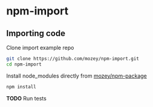 # npm-import

## Importing code

Clone import example repo
```bash
git clone https://github.com/mozey/npm-import.git
cd npm-import
```

Install node_modules directly from [mozey/npm-package](https://github.com/mozey/npm-package)
```bash
npm install
```

**TODO** Run tests